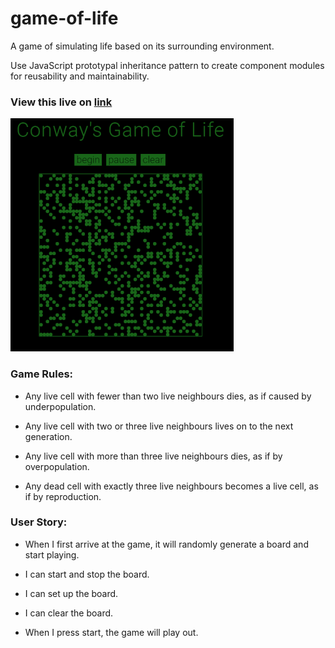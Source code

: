 # game-of-life

A game of simulating life based on its surrounding environment.

Use JavaScript prototypal inheritance pattern to create component modules for reusability and maintainability.

### View this live on [link](https://puny-rate.surge.sh)

![demo](https://github.com/yuchiu/game-of-life/blob/master/demo.gif) 

### Game Rules:

- Any live cell with fewer than two live neighbours dies, as if caused by underpopulation.

- Any live cell with two or three live neighbours lives on to the next generation.

- Any live cell with more than three live neighbours dies, as if by overpopulation.

- Any dead cell with exactly three live neighbours becomes a live cell, as if by reproduction.

### User Story: 

- When I first arrive at the game, it will randomly generate a board and start playing.

- I can start and stop the board.

- I can set up the board.

- I can clear the board.

- When I press start, the game will play out.
